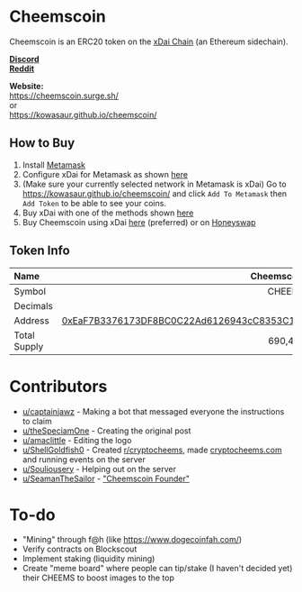 # Cheemscoin

Cheemscoin is an ERC20 token on the [xDai Chain](https://www.xdaichain.com/) (an Ethereum sidechain).

[**Discord**](https://discord.gg/wdt6swb3H8)  
[**Reddit**](https://www.reddit.com/r/cryptocheems/)

**Website:**  
https://cheemscoin.surge.sh/  
or  
https://kowasaur.github.io/cheemscoin/

## How to Buy

1. Install [Metamask](https://metamask.io/)
2. Configure xDai for Metamask as shown [here](https://www.xdaichain.com/for-users/wallets/metamask/metamask-setup#setting-up-metamask-for-xdai)
3. (Make sure your currently selected network in Metamask is xDai) Go to https://kowasaur.github.io/cheemscoin/ and click `Add To Metamask` then `Add Token` to be able to see your coins.
4. Buy xDai with one of the methods shown [here](https://www.xdaichain.com/for-users/get-xdai-tokens/buying-xdai-with-fiat)
5. Buy Cheemscoin using xDai [here](https://kowasaur.github.io/cheemscoin/buy) (preferred) or on [Honeyswap](https://app.honeyswap.org/#/swap?outputCurrency=0xeaf7b3376173df8bc0c22ad6126943cc8353c1ee)

## Token Info

| Name         |                                                                                                                                      Cheemscoin |
| :----------- | ----------------------------------------------------------------------------------------------------------------------------------------------: |
| Symbol       |                                                                                                                                          CHEEMS |
| Decimals     |                                                                                                                                              18 |
| Address      | [0xEaF7B3376173DF8BC0C22Ad6126943cC8353C1Ee](https://blockscout.com/poa/xdai/tokens/0xEaF7B3376173DF8BC0C22Ad6126943cC8353C1Ee/token-transfers) |
| Total Supply |                                                                                                                                         690,420 |

# Contributors

- [u/captainjawz](https://www.reddit.com/user/captainjawz) - Making a bot that messaged everyone the instructions to claim
- [u/theSpeciamOne](https://www.reddit.com/user/theSpeciamOne/) - Creating the original post
- [u/amaclittle](https://www.reddit.com/user/amaclittle) - Editing the logo
- [u/ShellGoldfish0](https://www.reddit.com/user/ShellGoldfish0) - Created [r/cryptocheems](https://www.reddit.com/r/cryptocheems/), made [cryptocheems.com](https://www.cryptocheems.com/) and running events on the server
- [u/Souliousery](https://www.reddit.com/user/Souliousery) - Helping out on the server
- [u/SeamanTheSailor](https://www.reddit.com/user/SeamanTheSailor) - ["Cheemscoin Founder"](https://www.reddit.com/r/dogelore/comments/lcwgj7/all_new_and_innovative_idea/gm3v4sl/)

# To-do

- "Mining" through f@h (like https://www.dogecoinfah.com/)
- Verify contracts on Blockscout
- Implement staking (liquidity mining)
- Create "meme board" where people can tip/stake (I haven't decided yet) their CHEEMS to boost images to the top

